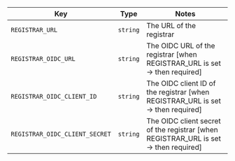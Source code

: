 <!-- generated: 2025-09-04T19:02:23.496Z -->
| Key | Type | Notes |
| --- | ---- | ----- |
| `REGISTRAR_URL` | `string` | The URL of the registrar |
| `REGISTRAR_OIDC_URL` | `string` | The OIDC URL of the registrar [when REGISTRAR_URL is set → then required] |
| `REGISTRAR_OIDC_CLIENT_ID` | `string` | The OIDC client ID of the registrar [when REGISTRAR_URL is set → then required] |
| `REGISTRAR_OIDC_CLIENT_SECRET` | `string` | The OIDC client secret of the registrar [when REGISTRAR_URL is set → then required] |

